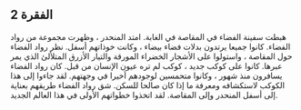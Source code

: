
## الفقرة 2


 هبطت سفينة الفضاء في المقاصة في الغابة. امتد المنحدر ، وظهرت مجموعة من رواد الفضاء. كانوا جميعا يرتدون بدلات فضاء بيضاء ، وكانت خوذاتهم أسفل. نظر رواد الفضاء حول المقاصة ، واستولوا على الأشجار الخضراء المورقة والتيار الأزرق المتلألئ الذي يمر عبرها. كانوا على كوكب جديد ، كوكب لم تره عيون الإنسان من قبل. كان رواد الفضاء يسافرون منذ شهور ، وكانوا متحمسين لوجودهم أخيرا في وجهتهم. لقد جاءوا إلى هذا الكوكب لاستكشافه ومعرفة ما إذا كان صالحا للسكن. شق رواد الفضاء طريقهم بعناية إلى أسفل المنحدر وإلى المقاصة. لقد اتخذوا خطواتهم الأولى في هذا العالم الجديد. 

